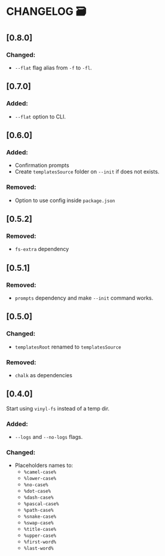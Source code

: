 # CHANGELOG 🗃

## [0.8.0]

### Changed:
- `--flat` flag alias from `-f` to `-fl`.


## [0.7.0]

### Added:
- `--flat` option to CLI.

## [0.6.0]

### Added:
- Confirmation prompts
- Create `templatesSource` folder on `--init` if does not exists.

### Removed:
- Option to use config inside `package.json`

## [0.5.2]

### Removed:
- `fs-extra` dependency

## [0.5.1]

### Removed:
- `prompts` dependency and make `--init` command works.

## [0.5.0]

### Changed:
- `templatesRoot` renamed to `templatesSource`

### Removed:
- `chalk` as dependencies

## [0.4.0]

Start using `vinyl-fs` instead of a temp dir.

### Added:

- `--logs` and `--no-logs` flags.

### Changed:

- Placeholders names to:
  - `%camel-case%`
  - `%lower-case%`
  - `%no-case%`
  - `%dot-case%`
  - `%dash-case%`
  - `%pascal-case%`
  - `%path-case%`
  - `%snake-case%`
  - `%swap-case%`
  - `%title-case%`
  - `%upper-case%`
  - `%first-word%`
  - `%last-word%`
